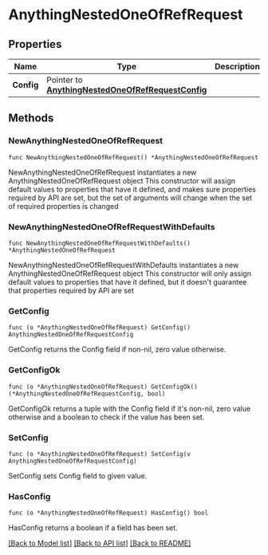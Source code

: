 # AnythingNestedOneOfRefRequest

## Properties

Name | Type | Description | Notes
------------ | ------------- | ------------- | -------------
**Config** | Pointer to [**AnythingNestedOneOfRefRequestConfig**](AnythingNestedOneOfRefRequestConfig.md) |  | [optional] 

## Methods

### NewAnythingNestedOneOfRefRequest

`func NewAnythingNestedOneOfRefRequest() *AnythingNestedOneOfRefRequest`

NewAnythingNestedOneOfRefRequest instantiates a new AnythingNestedOneOfRefRequest object
This constructor will assign default values to properties that have it defined,
and makes sure properties required by API are set, but the set of arguments
will change when the set of required properties is changed

### NewAnythingNestedOneOfRefRequestWithDefaults

`func NewAnythingNestedOneOfRefRequestWithDefaults() *AnythingNestedOneOfRefRequest`

NewAnythingNestedOneOfRefRequestWithDefaults instantiates a new AnythingNestedOneOfRefRequest object
This constructor will only assign default values to properties that have it defined,
but it doesn't guarantee that properties required by API are set

### GetConfig

`func (o *AnythingNestedOneOfRefRequest) GetConfig() AnythingNestedOneOfRefRequestConfig`

GetConfig returns the Config field if non-nil, zero value otherwise.

### GetConfigOk

`func (o *AnythingNestedOneOfRefRequest) GetConfigOk() (*AnythingNestedOneOfRefRequestConfig, bool)`

GetConfigOk returns a tuple with the Config field if it's non-nil, zero value otherwise
and a boolean to check if the value has been set.

### SetConfig

`func (o *AnythingNestedOneOfRefRequest) SetConfig(v AnythingNestedOneOfRefRequestConfig)`

SetConfig sets Config field to given value.

### HasConfig

`func (o *AnythingNestedOneOfRefRequest) HasConfig() bool`

HasConfig returns a boolean if a field has been set.


[[Back to Model list]](../README.md#documentation-for-models) [[Back to API list]](../README.md#documentation-for-api-endpoints) [[Back to README]](../README.md)


